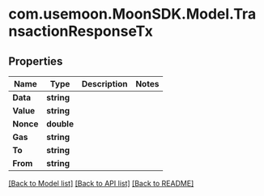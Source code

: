 # com.usemoon.MoonSDK.Model.TransactionResponseTx

## Properties

| Name      | Type       | Description | Notes |
| --------- | ---------- | ----------- | ----- |
| **Data**  | **string** |             |       |
| **Value** | **string** |             |       |
| **Nonce** | **double** |             |       |
| **Gas**   | **string** |             |       |
| **To**    | **string** |             |       |
| **From**  | **string** |             |       |

[\[Back to Model list\]](./#documentation-for-models) [\[Back to API list\]](./#documentation-for-api-endpoints) [\[Back to README\]](./)
